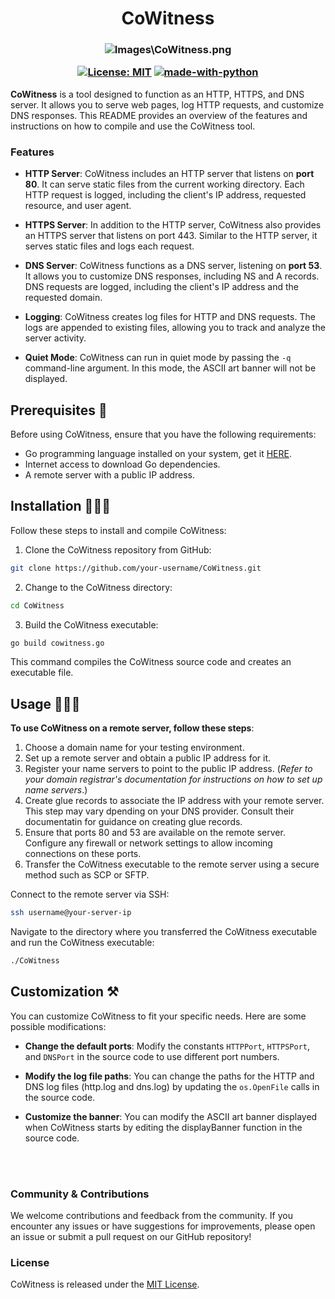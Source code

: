 <h1 align="Center"> CoWitness </h1>

<h3 align="center">

![Images\CoWitness.png](https://github.com/officialjm/cowitness/blob/main/Images/CoWitness.png)

[![License: MIT](https://img.shields.io/badge/License-MIT-darkred.svg)](https://opensource.org/licenses/MIT)
[![made-with-python](https://img.shields.io/badge/Made%20with-GoLang-blue.svg)](https://go.dev/)

</h3>


**CoWitness** is a tool designed to function as an HTTP, HTTPS, and DNS server. It allows you to serve web pages, log HTTP requests, and customize DNS responses. This README provides an overview of the features and instructions on how to compile and use the CoWitness tool.

### Features 

- **HTTP Server**: CoWitness includes an HTTP server that listens on **port 80**. It can serve static files from the current working directory. Each HTTP request is logged, including the client's IP address, requested resource, and user agent.

- **HTTPS Server**: In addition to the HTTP server, CoWitness also provides an HTTPS server that listens on port 443. Similar to the HTTP server, it serves static files and logs each request.

- **DNS Server**: CoWitness functions as a DNS server, listening on **port 53**. It allows you to customize DNS responses, including NS and A records. DNS requests are logged, including the client's IP address and the requested domain.

- **Logging**: CoWitness creates log files for HTTP and DNS requests. The logs are appended to existing files, allowing you to track and analyze the server activity.

- **Quiet Mode**: CoWitness can run in quiet mode by passing the `-q` command-line argument. In this mode, the ASCII art banner will not be displayed.

## Prerequisites 📝

Before using CoWitness, ensure that you have the following requirements:

- Go programming language installed on your system, get it [HERE](https://go.dev/).
- Internet access to download Go dependencies.
- A remote server with a public IP address.

## Installation 👨🏼‍🔧

Follow these steps to install and compile CoWitness:

1. Clone the CoWitness repository from GitHub:

```bash
git clone https://github.com/your-username/CoWitness.git
```

2. Change to the CoWitness directory:

```bash
cd CoWitness
```

3. Build the CoWitness executable:

```bash
go build cowitness.go
```
This command compiles the CoWitness source code and creates an executable file.


## Usage 👨🏻‍💻

**To use CoWitness on a remote server, follow these steps**:

1. Choose a domain name for your testing environment.
2. Set up a remote server and obtain a public IP address for it.
3. Register your name servers to point to the public IP address. (_Refer to your domain registrar's documentation for instructions on how to set up name servers_.)
4. Create glue records to associate the IP address with your remote server. This step may vary dpending on your DNS provider. Consult their documentatin for guidance on creating glue records.
5. Ensure that ports 80 and 53 are available on the remote server. Configure any firewall or network settings to allow incoming connections on these ports.
6. Transfer the CoWitness executable to the remote server using a secure method such as SCP or SFTP.

Connect to the remote server via SSH:

```bash
ssh username@your-server-ip
```
Navigate to the directory where you transferred the CoWitness executable and run the CoWitness executable:

```bash
./CoWitness
```

## Customization ⚒️

You can customize CoWitness to fit your specific needs. Here are some possible modifications:

- **Change the default ports**: Modify the constants `HTTPPort`, `HTTPSPort`, and `DNSPort` in the source code to use different port numbers.

- **Modify the log file paths**: You can change the paths for the HTTP and DNS log files (http.log and dns.log) by updating the `os.OpenFile` calls in the source code.

- **Customize the banner**: You can modify the ASCII art banner displayed when CoWitness starts by editing the displayBanner function in the source code.

<br></br>
### Community & Contributions

We welcome contributions and feedback from the community. If you encounter any issues or have suggestions for improvements, please open an issue or submit a pull request on our GitHub repository!

### License

CoWitness is released under the [MIT License](LICENSE).

